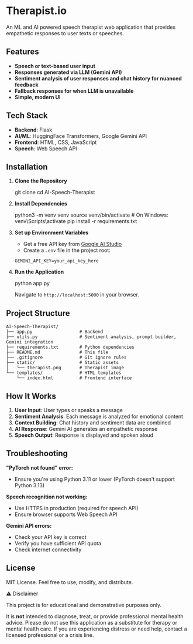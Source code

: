 # Therapist.io

An ML and AI powered speech therapist web application that provides empathetic responses to user texts or speeches.

## Features

- **Speech or text-based user input**
- **Responses generated via LLM (Gemini API)**
- **Sentiment analysis of user responses and chat history for nuanced feedback**
- **Fallback responses for when LLM is unavailable**
- **Simple, modern UI**

## Tech Stack

- **Backend**: Flask 
- **AI/ML**: HuggingFace Transformers, Google Gemini API
- **Frontend**: HTML, CSS, JavaScript
- **Speech**: Web Speech API 

## Installation

1. **Clone the Repository**

   git clone <your-repo-url>
   cd AI-Speech-Therapist

2. **Install Dependencies**

   python3 -m venv venv
   source venv/bin/activate  # On Windows: venv\Scripts\activate
   pip install -r requirements.txt

3. **Set up Environment Variables**
   - Get a free API key from [Google AI Studio](https://makersuite.google.com/app/apikey)
   - Create a `.env` file in the project root:
   ```
   GEMINI_API_KEY=your_api_key_here
   ```

4. **Run the Application**
 
   python app.py

   Navigate to `http://localhost:5000` in your browser.

## Project Structure

```
AI-Speech-Therapist/
├── app.py                  # Backend
├── utils.py                # Sentiment analysis, prompt builder, Gemini integration
├── requirements.txt        # Python dependencies
├── README.md               # This file
├── .gitignore              # Git ignore rules
├── static/                 # Static assets
│   └── therapist.png       # Therapist image
└── templates/              # HTML templates
    └── index.html          # Frontend interface
```

## How It Works

1. **User Input**: User types or speaks a message
2. **Sentiment Analysis**: Each message is analyzed for emotional content
3. **Context Building**: Chat history and sentiment data are combined
4. **AI Response**: Gemini AI generates an empathetic response
5. **Speech Output**: Response is displayed and spoken aloud


## Troubleshooting

**"PyTorch not found" error:**
- Ensure you're using Python 3.11 or lower (PyTorch doesn't support Python 3.13)

**Speech recognition not working:**
- Use HTTPS in production (required for speech API)
- Ensure browser supports Web Speech API

**Gemini API errors:**
- Check your API key is correct
- Verify you have sufficient API quota
- Check internet connectivity

## License

MIT License. Feel free to use, modify, and distribute.

⚠️ Disclaimer

This project is for educational and demonstrative purposes only.

It is **not** intended to diagnose, treat, or provide professional mental health advice. Please do not use this application as a substitute for therapy or mental health care. If you are experiencing distress or need help, contact a licensed professional or a crisis line.

